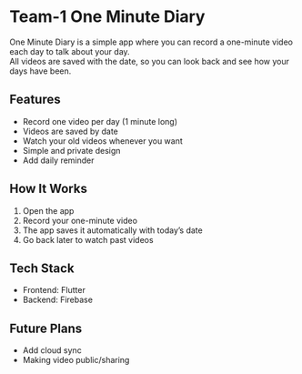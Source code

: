 # Team-1 One Minute Diary

One Minute Diary is a simple app where you can record a one-minute video each day to talk about your day.  
All videos are saved with the date, so you can look back and see how your days have been.

## Features

- Record one video per day (1 minute long)
- Videos are saved by date
- Watch your old videos whenever you want
- Simple and private design
- Add daily reminder 

## How It Works

1. Open the app
2. Record your one-minute video
3. The app saves it automatically with today’s date
4. Go back later to watch past videos

## Tech Stack

- Frontend: Flutter
- Backend: Firebase

## Future Plans

- Add cloud sync
- Making video public/sharing

